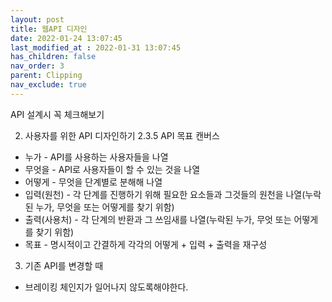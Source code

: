 ```yaml
---
layout: post
title: 웹API 디자인
date: 2022-01-24 13:07:45
last_modified_at : 2022-01-31 13:07:45
has_children: false
nav_order: 3
parent: Clipping
nav_exclude: true
---
```


API 설계시 꼭 체크해보기

2. 사용자를 위한 API 디자인하기
2.3.5 API 목표 캔버스
- 누가 - API를 사용하는 사용자들을 나열
- 무엇을 - API로 사용자들이 할 수 있는 것을 나열
- 어떻게 - 무엇을 단계별로 분해해 나열
- 입력(원천) - 각 단계를 진행하기 위해 필요한 요소들과 그것들의 원천을 나열(누락된 누가, 무엇을 또는 어떻게를 찾기 위함)
- 출력(사용처) - 각 단계의 반환과 그 쓰임새를 나열(누락된 누가, 무엇 또는 어떻게를 찾기 위함)
- 목표 - 명시적이고 간결하게 각각의 어떻게 + 입력 + 출력을 재구성

3. 기존 API를 변경할 때
- 브레이킹 체인지가 일어나지 않도록해야한다.